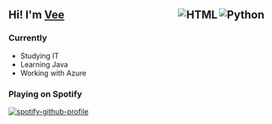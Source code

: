 
## Hi! I'm [Vee](https://discord.com/users/427476505455624193) <img align="right" src="https://img.shields.io/badge/Python-14354C?style=for-the-badge&logo=python&logoColor=white" alt="Python" /><img align="right" src="https://img.shields.io/badge/HTML5-E34F26?style=for-the-badge&logo=html5&logoColor=white" alt="HTML" />


### Currently
- Studying IT
- Learning Java
- Working with Azure

### Playing on Spotify
[![spotify-github-profile](https://spotify-github-profile.vercel.app/api/view?uid=18s4bz9f7vrjj7q68ks2oaqg0&cover_image=true&theme=natemoo-re&bar_color=53b14f&bar_color_cover=true)](https://spotify-github-profile.vercel.app/api/view?uid=18s4bz9f7vrjj7q68ks2oaqg0&redirect=true)
